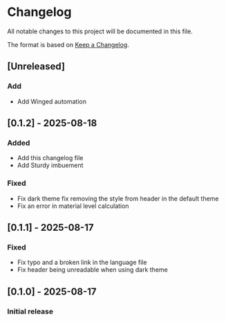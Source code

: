 # Changelog

All notable changes to this project will be documented in this file.

The format is based on [Keep a Changelog](https://keepachangelog.com/en/1.1.0/).

## [Unreleased]

### Add

- Add Winged automation

## [0.1.2] - 2025-08-18

### Added

- Add this changelog file
- Add Sturdy imbuement

### Fixed

- Fix dark theme fix removing the style from header in the default theme
- Fix an error in material level calculation

## [0.1.1] - 2025-08-17

### Fixed

- Fix typo and a broken link in the language file
- Fix header being unreadable when using dark theme

## [0.1.0] - 2025-08-17

### Initial release
